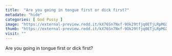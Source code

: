 ```yaml
---
title:  "Are you going in tongue first or dick first?"
metadate: "hide"
categories: [ God Pussy ]
image: "https://external-preview.redd.it/kX76Sn7Nxf-9Ok29tfjq0ETjLRpMGXuqe2SDfsXr8-0.jpg?auto=webp&s=d84802efd8e7a890bdeea6e06d1114dba1b65554"
thumb: "https://external-preview.redd.it/kX76Sn7Nxf-9Ok29tfjq0ETjLRpMGXuqe2SDfsXr8-0.jpg?width=320&crop=smart&auto=webp&s=1079159a71f703d0631607b5dac061a19f78159f"
visit: ""
---
```

Are you going in tongue first or dick first?
